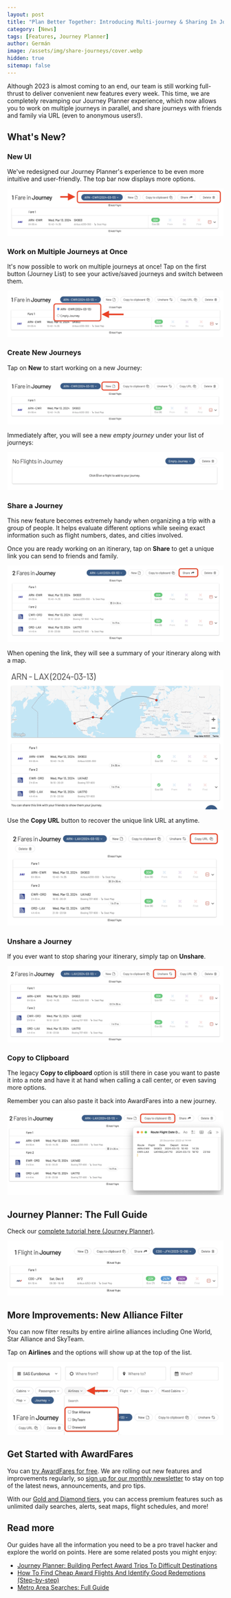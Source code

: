 ```yaml
---
layout: post
title: "Plan Better Together: Introducing Multi-journey & Sharing In Journey Planner"
category: [News]
tags: [Features, Journey Planner]
author: Germán
image: /assets/img/share-journeys/cover.webp
hidden: true
sitemap: false
---
```


Although 2023 is almost coming to an end, our team is still working full-thrust to deliver convenient new features every week. This time, we are completely revamping our Journey Planner experience, which now allows you to work on multiple journeys in parallel, and share journeys with friends and family via URL (even to anonymous users!).

## What's New?

### New UI

We've redesigned our Journey Planner's experience to be even more intuitive and user-friendly. The top bar now displays more options.

<img src="../assets/img/share-journeys/journey-planner-new-ui.webp" alt="New UI of the Journey planner." class="noborder"/>

### Work on Multiple Journeys at Once

It's now possible to work on multiple journeys at once! Tap on the first button (Journey List) to see your active/saved journeys and switch between them.

<img src="../assets/img/share-journeys/journey-planner-list.webp" alt="List of journeys in AwardFares." class="noborder"/>

### Create New Journeys

Tap on **New** to start working on a new Journey:

<img src="../assets/img/share-journeys/journey-planner-new.webp" alt="Create a new journey." class="noborder"/>

Immediately after, you will see a new *empty journey* under your list of journeys:

<img src="../assets/img/share-journeys/journey-planner-empty.webp" alt="Empty Journey in Journey planner." class="noborder"/>

### Share a Journey

This new feature becomes extremely handy when organizing a trip with a group of people. It helps evaluate different options while seeing exact information such as flight numbers, dates, and cities involved.

Once you are ready working on an itinerary, tap on **Share** to get a unique link you can send to friends and family.

<img src="../assets/img/share-journeys/journey-planner-share.webp" alt="Empty Journey in Journey planner." class="noborder"/>

When opening the link, they will see a summary of your itinerary along with a map.

<img src="../assets/img/share-journeys/journey-planner-map.webp" alt="Empty Journey in Journey planner." class="noborder"/>

Use the **Copy URL** button to recover the unique link URL at anytime.

<img src="../assets/img/share-journeys/journey-planner-copy-url.webp" alt="Copy journey URL in AwardFares." class="noborder"/>

### Unshare a Journey

If you ever want to stop sharing your itinerary, simply tap on **Unshare**.

<img src="../assets/img/share-journeys/journey-planner-unshare.webp" alt="Empty Journey in Journey planner." class="noborder"/>

### Copy to Clipboard

The legacy **Copy to clipboard** option is still there in case you want to paste it into a note and have it at hand when calling a call center, or even saving more options.

Remember you can also paste it back into AwardFares into a new journey.

<img src="../assets/img/share-journeys/journey-planner-copy-to-clipboard.webp" alt="Copy journey into clipboard." class="noborder"/>

## Journey Planner: The Full Guide

Check our [complete tutorial here (Journey Planner)](https://blog.awardfares.com/journey-planner/).

<img src="../assets/img/introducing-flying-blue/journey-planner.webp" alt="New Journey Planner experience in AwardFares." class="noborder"/>

## More Improvements: New Alliance Filter

You can now filter results by entire airline alliances including One World, Star Alliance and SkyTeam.

Tap on **Airlines** and the options will show up at the top of the list.

<img src="../assets/img/share-journeys/alliance-filter.webp" alt="Filter by Airline Alliance." class="noborder"/>

## Get Started with AwardFares

You can [try AwardFares for free](https://awardfares.com/). We are rolling out new features and improvements regularly, so [sign up for our monthly newsletter](https://awardfares.com/newsletter) to stay on top of the latest news, announcements, and pro tips.

With our [Gold and Diamond tiers](https://awardfares.com/pricing), you can access premium features such as unlimited daily searches, alerts, seat maps, flight schedules, and more!

## Read more

Our guides have all the information you need to be a pro travel hacker and explore the world on points. Here are some related posts you might enjoy:

- [Journey Planner: Building Perfect Award Trips To Difficult Destinations](https://blog.awardfares.com/journey-planner/)
- [How To Find Cheap Award Flights And Identify Good Redemptions (Step-by-step)](https://blog.awardfares.com/how-to-find-cheap-award-flights/)
- [Metro Area Searches: Full Guide](https://blog.awardfares.com/metro-area-search-guide/)